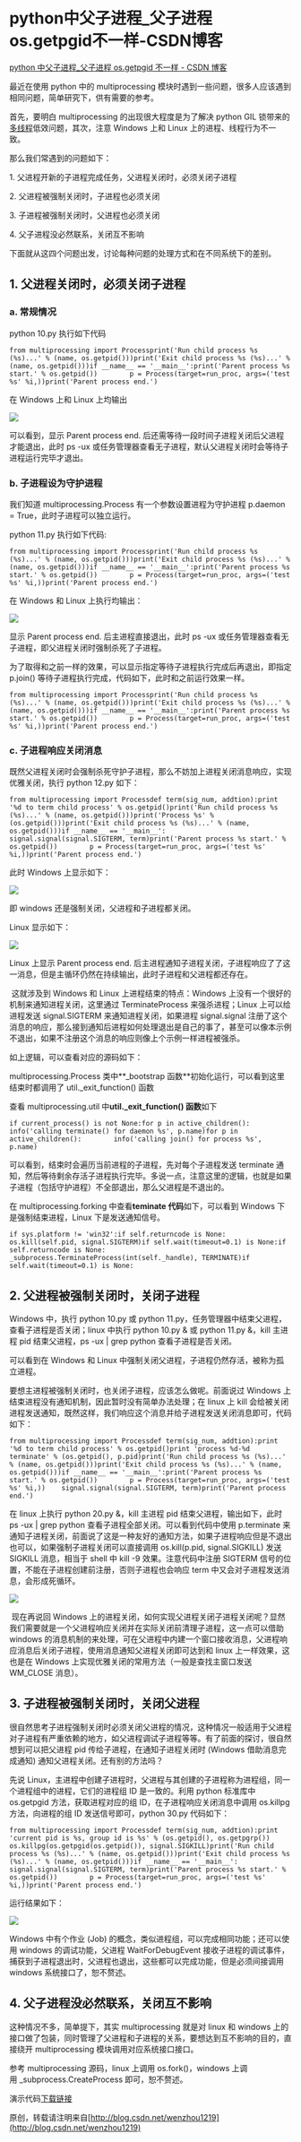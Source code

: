 # python中父子进程_父子进程os.getpgid不一样-CSDN博客
[python 中父子进程\_父子进程 os.getpgid 不一样 - CSDN 博客](https://blog.csdn.net/wenzhou1219/article/details/81320622) 

 最近在使用 python 中的 multiprocessing 模块时遇到一些问题，很多人应该遇到相同问题，简单研究下，供有需要的参考。

首先，要明白 multiprocessing 的出现很大程度是为了解决 python GIL 锁带来的[多线程](https://so.csdn.net/so/search?q=%E5%A4%9A%E7%BA%BF%E7%A8%8B&spm=1001.2101.3001.7020)低效问题，其次，注意 Windows 上和 Linux 上的进程、线程行为不一致。

那么我们常遇到的问题如下：

1\. 父进程开新的子进程完成任务，父进程关闭时，必须关闭子进程

2\. 父进程被强制关闭时，子进程也必须关闭

3\. 子进程被强制关闭时，父进程也必须关闭

4\. 父子进程没必然联系，关闭互不影响

下面就从这四个问题出发，讨论每种问题的处理方式和在不同系统下的差别。

## 1. 父进程关闭时，必须关闭子进程

### a. 常规情况

python 10.py 执行如下代码

```null
from multiprocessing import Processprint('Run child process %s (%s)...' % (name, os.getpid()))print('Exit child process %s (%s)...' % (name, os.getpid()))if __name__ == '__main__':print('Parent process %s start.' % os.getpid())        p = Process(target=run_proc, args=('test %s' %i,))print('Parent process end.')
```

在 Windows 上和 Linux 上均输出

![](https://github.com/Hsu-Outer-Brain/WebCliperCDN_001/blob/main/img3/2024-11-13%2011-14-53/55e90a68-6302-4bd2-afba-8585d566ac0b.png?raw=true)

可以看到，显示 Parent process end. 后还需等待一段时间子进程关闭后父进程才能退出，此时 ps -ux 或任务管理器查看无子进程，默认父进程关闭时会等待子进程运行完毕才退出。

### b. 子进程设为守护进程

我们知道 multiprocessing.Process 有一个参数设置进程为守护进程 p.daemon = True，此时子进程可以独立运行。

python 11.py 执行如下代码:

```null
from multiprocessing import Processprint('Run child process %s (%s)...' % (name, os.getpid()))print('Exit child process %s (%s)...' % (name, os.getpid()))if __name__ == '__main__':print('Parent process %s start.' % os.getpid())        p = Process(target=run_proc, args=('test %s' %i,))print('Parent process end.')
```

在 Windows 和 Linux 上执行均输出：

![](https://github.com/Hsu-Outer-Brain/WebCliperCDN_001/blob/main/img3/2024-11-13%2011-14-53/2cbfe756-36b0-4695-b1ea-ee3c928d8d64.png?raw=true)

显示 Parent process end. 后主进程直接退出，此时 ps -ux 或任务管理器查看无子进程，即父进程关闭时强制杀死了子进程。

为了取得和之前一样的效果，可以显示指定等待子进程执行完成后再退出，即指定 p.join() 等待子进程执行完成，代码如下，此时和之前运行效果一样。

```null
from multiprocessing import Processprint('Run child process %s (%s)...' % (name, os.getpid()))print('Exit child process %s (%s)...' % (name, os.getpid()))if __name__ == '__main__':print('Parent process %s start.' % os.getpid())        p = Process(target=run_proc, args=('test %s' %i,))print('Parent process end.')
```

### c. 子进程响应关闭消息

既然父进程关闭时会强制杀死守护子进程，那么不妨加上进程关闭消息响应，实现优雅关闭，执行 python 12.py 如下：

```null
from multiprocessing import Processdef term(sig_num, addtion):print '%d to term child process' % os.getpid()print('Run child process %s (%s)...' % (name, os.getpid()))print('Process %s' % (os.getpid()))print('Exit child process %s (%s)...' % (name, os.getpid()))if __name__ == '__main__':    signal.signal(signal.SIGTERM, term)print('Parent process %s start.' % os.getpid())        p = Process(target=run_proc, args=('test %s' %i,))print('Parent process end.')
```

此时 Windows 上显示如下：

![](https://github.com/Hsu-Outer-Brain/WebCliperCDN_001/blob/main/img3/2024-11-13%2011-14-53/7c844d19-175d-482c-aaf2-147e5a956383.png?raw=true)

即 windows 还是强制关闭，父进程和子进程都关闭。

Linux 显示如下：

![](https://github.com/Hsu-Outer-Brain/WebCliperCDN_001/blob/main/img3/2024-11-13%2011-14-53/c98ae177-1a9d-41fe-b385-6da18d17118f.png?raw=true)

Linux 上显示 Parent process end. 后主进程通知子进程关闭，子进程响应了了这一消息，但是主循环仍然在持续输出，此时子进程和父进程都还存在。

 这就涉及到 Windows 和 Linux 上进程结束的特点：Windows 上没有一个很好的机制来通知进程关闭，这里通过 TerminateProcess 来强杀进程；Linux 上可以给进程发送 signal.SIGTERM 来通知进程关闭，如果进程 signal.signal 注册了这个消息的响应，那么接到通知后进程如何处理退出是自己的事了，甚至可以像本示例不退出，如果不注册这个消息的响应则像上个示例一样进程被强杀。

如上逻辑，可以查看对应的源码如下：

multiprocessing.Process 类中**\_bootstrap 函数**初始化运行，可以看到这里结束时都调用了 util.\_exit_function() 函数

查看 multiprocessing.util 中**util.\_exit_function() 函数**如下

```null
if current_process() is not None:for p in active_children():            info('calling terminate() for daemon %s', p.name)for p in active_children():        info('calling join() for process %s', p.name)
```

可以看到，结束时会遍历当前进程的子进程，先对每个子进程发送 terminate 通知，然后等待剩余存活子进程执行完毕。多说一点，注意这里的逻辑，也就是如果子进程（包括守护进程）不全部退出，那么父进程是不退出的。

在 multiprocessing.forking 中查看**teminate 代码**如下，可以看到 Windows 下是强制结束进程，Linux 下是发送通知信号。

```null
if sys.platform != 'win32':if self.returncode is None:                os.kill(self.pid, signal.SIGTERM)if self.wait(timeout=0.1) is None:if self.returncode is None:                _subprocess.TerminateProcess(int(self._handle), TERMINATE)if self.wait(timeout=0.1) is None:
```

## 2. 父进程被强制关闭时，关闭子进程

Windows 中，执行 python 10.py 或 python 11.py，任务管理器中结束父进程，查看子进程是否关闭；linux 中执行 python 10.py & 或 python 11.py &，kill 主进程 pid 结束父进程，ps -ux | grep python 查看子进程是否关闭。

可以看到在 Windows 和 Linux 中强制关闭父进程，子进程仍然存活，被称为孤立进程。

要想主进程被强制关闭时，也关闭子进程，应该怎么做呢。前面说过 Windows 上结束进程没有通知机制，因此暂时没有简单办法处理；在 linux 上 kill 会给被关闭进程发送通知，既然这样，我们响应这个消息并给子进程发送关闭消息即可，代码如下：

```null
from multiprocessing import Processdef term(sig_num, addtion):print '%d to term child process' % os.getpid()print 'process %d-%d terminate' % (os.getpid(), p.pid)print('Run child process %s (%s)...' % (name, os.getpid()))print('Exit child process %s (%s)...' % (name, os.getpid()))if __name__ == '__main__':print('Parent process %s start.' % os.getpid())        p = Process(target=run_proc, args=('test %s' %i,))    signal.signal(signal.SIGTERM, term)print('Parent process end.')
```

在 linux 上执行 python 20.py &，kill 主进程 pid 结束父进程，输出如下，此时 ps -ux | grep python 查看子进程全部关闭。可以看到代码中使用 p.terminate 来通知子进程关闭，前面说了这是一种友好的通知方法，如果子进程响应但是不退出也可以，如果强制子进程关闭可以直接调用 os.kill(p.pid, signal.SIGKILL) 发送 SIGKILL 消息，相当于 shell 中 kill -9 效果。注意代码中注册 SIGTERM 信号的位置，不能在子进程创建前注册，否则子进程也会响应 term 中又会对子进程发送消息，会形成死循环。

![](https://github.com/Hsu-Outer-Brain/WebCliperCDN_001/blob/main/img3/2024-11-13%2011-14-53/7c9a38ee-0f9f-4971-b2d3-9ee36cde57e0.png?raw=true)

 现在再说回 Windows 上的进程关闭，如何实现父进程关闭子进程关闭呢？显然我们需要就是一个父进程响应关闭并在实际关闭前清理子进程，这一点可以借助 windows 的消息机制的来处理，可在父进程中内建一个窗口接收消息，父进程响应消息后关闭子进程，使用消息通知父进程关闭即可达到和 linux 上一样效果，这也是在 Windows 上实现优雅关闭的常用方法（一般是查找主窗口发送 WM_CLOSE 消息）。

## 3. 子进程被强制关闭时，关闭父进程

很自然思考子进程强制关闭时必须关闭父进程的情况，这种情况一般适用于父进程对子进程有严重依赖的地方，如父进程调试子进程等等。有了前面的探讨，很自然想到可以把父进程 pid 传给子进程，在通知子进程关闭时 (Windows 借助消息完成通知) 通知父进程关闭。还有别的方法吗？

先说 Linux，主进程中创建子进程时，父进程与其创建的子进程称为进程组，同一个进程组中的进程，它们的进程组 ID 是一致的。利用 python 标准库中 os.getpgid 方法，获取进程对应的组 ID，在子进程响应关闭消息中调用 os.killpg 方法，向进程的组 ID 发送信号即可，python 30.py 代码如下：

```null
from multiprocessing import Processdef term(sig_num, addtion):print 'current pid is %s, group id is %s' % (os.getpid(), os.getpgrp())    os.killpg(os.getpgid(os.getpid()), signal.SIGKILL)print('Run child process %s (%s)...' % (name, os.getpid()))print('Exit child process %s (%s)...' % (name, os.getpid()))if __name__ == '__main__':    signal.signal(signal.SIGTERM, term)print('Parent process %s start.' % os.getpid())        p = Process(target=run_proc, args=('test %s' %i,))print('Parent process end.')
```

运行结果如下：

![](https://github.com/Hsu-Outer-Brain/WebCliperCDN_001/blob/main/img3/2024-11-13%2011-14-53/d15e7ec1-b45a-4837-9c21-a6828f681116.png?raw=true)

Windows 中有个作业 (Job) 的概念，类似进程组，可以完成相同功能；还可以使用 windows 的调试功能，父进程 WaitForDebugEvent 接收子进程的调试事件，捕获到子进程退出时，父进程也退出，这些都可以完成功能，但是必须间接调用 windows 系统接口了，恕不赘述。

## 4. 父子进程没必然联系，关闭互不影响

这种情况不多，简单提下，其实 multiprocessing 就是对 linux 和 windows 上的接口做了包装，同时管理了父进程和子进程的关系，要想达到互不影响的目的，直接绕开 multiprocessing 模块调用对应系统接口接口。

参考 multiprocessing 源码，linux 上调用 os.fork()，windows 上调用 \_subprocess.CreateProcess 即可，恕不赘述。

演示代码[下载链接](https://download.csdn.net/download/wenzhou1219/10580379)

原创，转载请注明来自[http://blog.csdn.net/wenzhou1219](http://blog.csdn.net/wenzhou1219)
